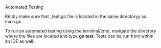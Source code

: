Automated Testing 

Kindly make sure that _test.go file is located in the same directoryy as main.go

To run an automated testing using the terminal/cmd, navigate the directory where the files are located and type **go test**.
Tests can be run from within an IDE as well.


